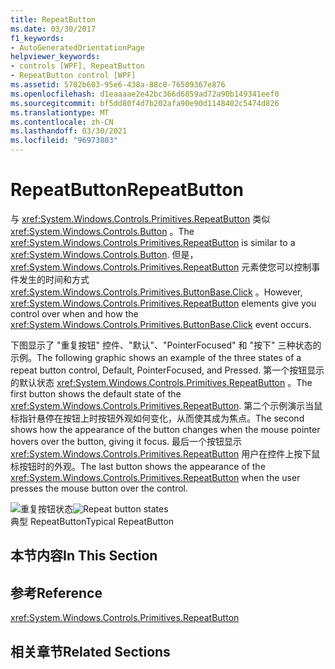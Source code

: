 ```yaml
---
title: RepeatButton
ms.date: 03/30/2017
f1_keywords:
- AutoGeneratedOrientationPage
helpviewer_keywords:
- controls [WPF], RepeatButton
- RepeatButton control [WPF]
ms.assetid: 5702b603-95e6-438a-88c0-76509367e876
ms.openlocfilehash: d1eaaaae2e42bc366d6859ad72a90b149341eef0
ms.sourcegitcommit: bf5dd80f4d7b202afa90e90d1148402c5474d826
ms.translationtype: MT
ms.contentlocale: zh-CN
ms.lasthandoff: 03/30/2021
ms.locfileid: "96973803"
---
```

# <a name="repeatbutton"></a><span data-ttu-id="b668e-102">RepeatButton</span><span class="sxs-lookup"><span data-stu-id="b668e-102">RepeatButton</span></span>
<span data-ttu-id="b668e-103">与 <xref:System.Windows.Controls.Primitives.RepeatButton> 类似 <xref:System.Windows.Controls.Button> 。</span><span class="sxs-lookup"><span data-stu-id="b668e-103">The <xref:System.Windows.Controls.Primitives.RepeatButton> is similar to a <xref:System.Windows.Controls.Button>.</span></span> <span data-ttu-id="b668e-104">但是， <xref:System.Windows.Controls.Primitives.RepeatButton> 元素使您可以控制事件发生的时间和方式 <xref:System.Windows.Controls.Primitives.ButtonBase.Click> 。</span><span class="sxs-lookup"><span data-stu-id="b668e-104">However, <xref:System.Windows.Controls.Primitives.RepeatButton> elements give you control over when and how the <xref:System.Windows.Controls.Primitives.ButtonBase.Click> event occurs.</span></span>  
  
 <span data-ttu-id="b668e-105">下图显示了 "重复按钮" 控件、"默认"、"PointerFocused" 和 "按下" 三种状态的示例。</span><span class="sxs-lookup"><span data-stu-id="b668e-105">The following graphic shows an example of the three states of a repeat button control, Default, PointerFocused, and Pressed.</span></span> <span data-ttu-id="b668e-106">第一个按钮显示的默认状态 <xref:System.Windows.Controls.Primitives.RepeatButton> 。</span><span class="sxs-lookup"><span data-stu-id="b668e-106">The first button shows the default state of the <xref:System.Windows.Controls.Primitives.RepeatButton>.</span></span> <span data-ttu-id="b668e-107">第二个示例演示当鼠标指针悬停在按钮上时按钮外观如何变化，从而使其成为焦点。</span><span class="sxs-lookup"><span data-stu-id="b668e-107">The second shows how the appearance of the button changes when the mouse pointer hovers over the button, giving it focus.</span></span> <span data-ttu-id="b668e-108">最后一个按钮显示 <xref:System.Windows.Controls.Primitives.RepeatButton> 用户在控件上按下鼠标按钮时的外观。</span><span class="sxs-lookup"><span data-stu-id="b668e-108">The last button shows the appearance of the <xref:System.Windows.Controls.Primitives.RepeatButton> when the user presses the mouse button over the control.</span></span>  
  
 <span data-ttu-id="b668e-109">![重复按钮状态](./media/ss-ctl-repeatbutton.png "SS_CTL_repeatbutton")</span><span class="sxs-lookup"><span data-stu-id="b668e-109">![Repeat button states](./media/ss-ctl-repeatbutton.png "SS_CTL_repeatbutton")</span></span>  
<span data-ttu-id="b668e-110">典型 RepeatButton</span><span class="sxs-lookup"><span data-stu-id="b668e-110">Typical RepeatButton</span></span>  
  
## <a name="in-this-section"></a><span data-ttu-id="b668e-111">本节内容</span><span class="sxs-lookup"><span data-stu-id="b668e-111">In This Section</span></span>  
  
## <a name="reference"></a><span data-ttu-id="b668e-112">参考</span><span class="sxs-lookup"><span data-stu-id="b668e-112">Reference</span></span>  
 <xref:System.Windows.Controls.Primitives.RepeatButton>  
  
## <a name="related-sections"></a><span data-ttu-id="b668e-113">相关章节</span><span class="sxs-lookup"><span data-stu-id="b668e-113">Related Sections</span></span>
